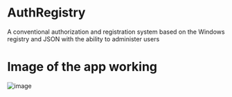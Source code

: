 # AuthRegistry
A conventional authorization and registration system based on the Windows registry and JSON with the ability to administer users

# Image of the app working
![image](https://user-images.githubusercontent.com/5400045/165839547-4e65e1aa-83eb-407e-9a97-2aca9580219c.png)

